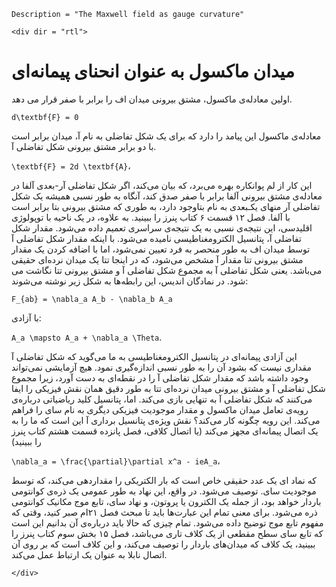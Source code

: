 ```@meta
Description = "The Maxwell field as gauge curvature"
```

```@raw html
<div dir = "rtl">
```

# میدان ماکسول به عنوان انحنای پیمانه‌ای

اولین معادله‌ی ماکسول، مشتق بیرونی میدان اف را برابر با صفر قرار می دهد.

``d\textbf{F} = 0``

معادله‌ی ماکسول این پیامد را دارد که برای یک شکل تفاضلی به نام آ، میدان برابر است با دو برابر مشتق بیرونی شکل تفاضلی آ.

``\textbf{F} = 2d \textbf{A}``،

این کار از لم پوانکاره بهره می‌برد، که بیان می‌کند، اگر شکل تفاضلی آر-بعدی آلفا در معادله‌ی مشتق بیرونی آلفا برابر با صفر صدق کند، آنگاه به طور نسبی همیشه یک شکل تفاضلی آر منهای یکـبعدی به نام بتاوجود دارد، به طوری که مشتق بیرونی بتا برابر است با آلفا. فصل ۱۲ قسمت ۶ کتاب پنرز را ببینید. به علاوه، در یک ناحیه با توپولوژی اقلیدسی، این نتیجه‌ی نسبی به یک نتیجه‌ی سراسری تعمیم داده می‌شود. مقدار شکل تفاضلی آ، پتانسیل الکترومغناطیسی نامیده می‌شود. با اینکه مقدار شکل تفاضلی آ توسط میدان اف به طور منحصر به فرد تعیین نمی‌شود، اما با اضافه کردن یک مقدار مشتق بیرونی تتا مقدار آ مشخص می‌شود، که در اینجا تتا یک میدان نرده‌ای حقیقی می‌باشد. یعنی شکل تفاضلی آ به مجموع شکل تفاضلی آ و مشتق بیرونی تتا نگاشت می شود.
در نمادگان اندیس، این رابطه‌ها به شکل زیر نوشته می‌شوند:

``F_{ab} = \nabla_a A_b - \nabla_b A_a``

با آزادی:

``A_a \mapsto A_a + \nabla_a \Theta``.

این آزادی پیمانه‌ای در پتانسیل الکترومغناطیسی به ما می‌گوید که شکل تفاضلی آ مقداری نیست که بشود آن را به طور نسبی اندازه‌گیری نمود. هیچ آزمایشی نمی‌تواند وجود داشته باشد که مقدار شکل تفاضلی آ را در نقطه‌ای به دست آورد، زیرا مجموع شکل تفاضلی آ و مشتق بیرونی میدان نرده‌ای تتا به طور دقیق همان نقش فیزیکی را ایفا می‌کنند که شکل تفاضلی آ به تنهایی بازی می‌کند. اما، پتانسیل کلید ریاضیاتی درباره‌ی رویه‌ی تعامل میدان ماکسول و مقدار موجودیت فیزیکی دیگری به نام سای را فراهم می‌کند. این رویه چگونه کار می‌کند؟ نقش ویژه‌ی پتانسیل برداری آ این است که ما را به یک اتصال پیمانه‌ای مجهز می‌کند (یا اتصال کلافی، فصل پانزده قسمت هشتم کتاب پنرز را ببینید)

``\nabla_a = \frac{\partial}\partial x^a - ieA_a``،

که نماد ای یک عدد حقیقی خاص است که بار الکتریکی را مقداردهی می‌کند، که توسط موجودیت سای. توصیف می‌شود. در واقع، این نهاد به طور عمومی یک ذره‌ی کوانتومی باردار خواهد بود، از جمله یک الکترون یا پروتون، و نهاد سای، تابع موج مکانیک کوانتومی ذره می‌شود. برای معنی تمام این عبارت‌ها باید تا مبحث فصل ۲۱ام صبر کنید، وقتی که مفهوم تابع موج توضیح داده می‌شود. تمام چیزی که حالا باید درباره‌ی آن بدانیم این است که تابع سای سطح مقطعی از یک کلاف تاری می‌باشد، فصل ۱۵ بخش سوم کتاب پنرز را ببینید، یک کلاف که میدان‌های باردار را توصیف می‌کند، و این کلاف است که بر روی آن اتصال نابلا به عنوان یک ارتباط عمل می‌کند.

```@raw html
</div>
```